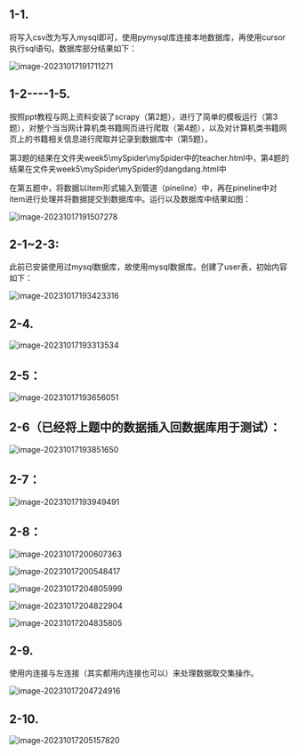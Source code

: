 ## 1-1.

将写入csv改为写入mysql即可，使用pymysql库连接本地数据库，再使用cursor执行sql语句。数据库部分结果如下：

![image-20231017191711271](image-20231017191711271.png)

## 1-2----1-5.

按照ppt教程与网上资料安装了scrapy（第2题），进行了简单的模板运行（第3题），对整个当当网计算机类书籍网页进行爬取（第4题），以及对计算机类书籍网页上的书籍相关信息进行爬取并记录到数据库中（第5题）。

第3题的结果在文件夹week5\mySpider\mySpider中的teacher.html中，第4题的结果在文件夹week5\mySpider\mySpider的dangdang.html中

在第五题中，将数据以item形式输入到管道（pineline）中，再在pineline中对item进行处理并将数据提交到数据库中。运行以及数据库中结果如图：

![image-20231017191507278](image-20231017191507278.png)

## 2-1~2-3:

此前已安装使用过mysql数据库，故使用mysql数据库。创建了user表，初始内容如下：

![image-20231017193423316](image-20231017193423316.png)

## 2-4.

![image-20231017193313534](image-20231017193313534.png)

## 2-5：

![image-20231017193656051](image-20231017193656051.png)

## 2-6（已经将上题中的数据插入回数据库用于测试）：

![image-20231017193851650](image-20231017193851650.png)

## 2-7：

![image-20231017193949491](image-20231017193949491.png)

## 2-8：

![image-20231017200607363](image-20231017200607363.png)

![image-20231017200548417](image-20231017200548417.png)

![image-20231017204805999](image-20231017204805999.png)

![image-20231017204822904](image-20231017204822904.png)

![image-20231017204835805](image-20231017204835805.png)



## 2-9.

使用内连接与左连接（其实都用内连接也可以）来处理数据取交集操作。

![image-20231017204724916](image-20231017204724916.png)

## 2-10.

![image-20231017205157820](image-20231017205157820.png)